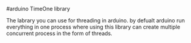 #arduino TimeOne library

The labrary you can use for threading in arduino.
by defualt arduino run everything in one process where using this library can create multiple concurrent process in the
form of threads.
